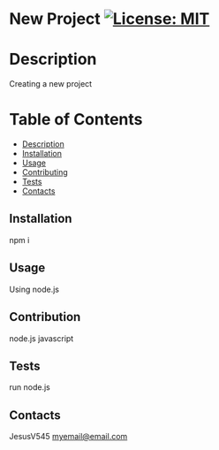 
# New Project [![License: MIT](https://img.shields.io/badge/License-MIT-yellow.svg)](https://opensource.org/licenses/MIT)

# Description
Creating a new project

# Table of Contents 
* [Description](#description)
* [Installation](#installation)
* [Usage](#usage)
* [Contributing](#contributing)
* [Tests](#test)
* [Contacts](#contacts)

## Installation
npm i

## Usage
Using node.js

## Contribution
node.js javascript

## Tests
run node.js

## Contacts
JesusV545
myemail@email.com
